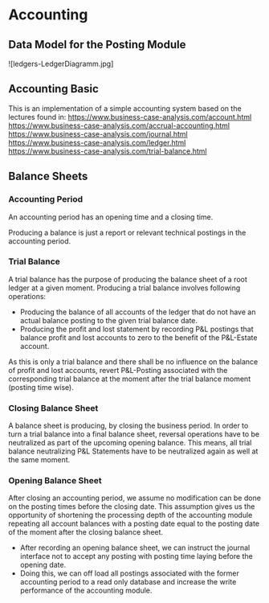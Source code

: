 # Accounting

## Data Model for the Posting Module

![ledgers-LedgerDiagramm.jpg]


## Accounting Basic

This is an implementation of a simple accounting system based on the lectures found in:
https://www.business-case-analysis.com/account.html
https://www.business-case-analysis.com/accrual-accounting.html
https://www.business-case-analysis.com/journal.html
https://www.business-case-analysis.com/ledger.html
https://www.business-case-analysis.com/trial-balance.html

## Balance Sheets

### Accounting Period

An accounting period has an opening time and a closing time. 

Producing a balance is just a report or relevant technical postings in the accounting period.

### Trial Balance

A trial balance has the purpose of producing the balance sheet of a root ledger at a given moment. Producing a trial balance involves following operations:

- Producing the balance of all accounts of the ledger that do not have an actual balance posting to the given trial balance date.
- Producing the profit and lost statement by recording P&L postings that balance profit and lost accounts to zero to the benefit of the P&L-Estate account.

As this is only a trial balance and there shall be no influence on the balance of profit and lost accounts, revert P&L-Posting associated with the corresponding trial balance at the moment after the trial balance moment (posting time wise).  

### Closing Balance Sheet

A balance sheet is producing, by closing the business period. In order to turn a trial balance into a final balance sheet, reversal operations have to be neutralized as part of the upcoming opening balance. This means, all trial balance neutralizing P&L Statements have to be neutralized again as well at the same moment.

### Opening Balance Sheet

After closing an accounting period, we assume no modification can be done on the posting times before the closing date. This assumption gives us the opportunity of shortening the processing depth of the accounting module repeating all account balances with a posting date equal to the posting date of the moment after the closing balance sheet.

- After recording an opening balance sheet, we can instruct the journal interface not to accept any posting with posting time laying before the opening date.  
- Doing this, we can off load all postings associated with the former accounting period to a read only database and increase the write performance of the accounting module. 



